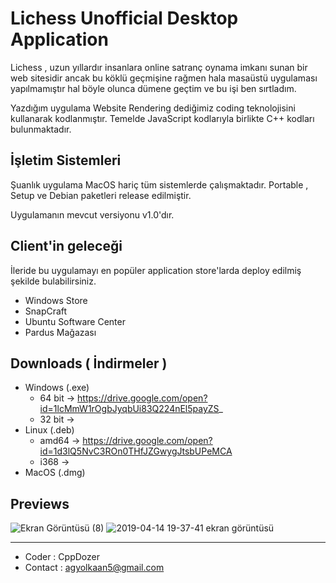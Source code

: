 # Lichess Unofficial Desktop Application

Lichess , uzun yıllardır insanlara online satranç oynama imkanı sunan bir web sitesidir ancak bu köklü geçmişine rağmen hala masaüstü uygulaması yapılmamıştır hal böyle olunca dümene geçtim ve bu işi ben sırtladım.

Yazdığım uygulama Website Rendering dediğimiz coding teknolojisini kullanarak kodlanmıştır. Temelde JavaScript kodlarıyla birlikte C++ kodları bulunmaktadır.

## İşletim Sistemleri

Şuanlık uygulama MacOS hariç tüm sistemlerde çalışmaktadır. Portable , Setup ve Debian paketleri release edilmiştir.

Uygulamanın mevcut versiyonu v1.0'dır.

## Client'in geleceği

İleride bu uygulamayı en popüler application store'larda deploy edilmiş şekilde bulabilirsiniz.

- Windows Store
- SnapCraft 
- Ubuntu Software Center
- Pardus Mağazası

## Downloads ( İndirmeler )

- Windows (.exe) 
    - 64 bit   -> https://drive.google.com/open?id=1lcMmW1rOgbJyqbUi83Q224nEl5payZS_
    - 32 bit   ->
- Linux (.deb) 
    - amd64    -> https://drive.google.com/open?id=1d3lQ5NvC3ROn0THfJZGwygJtsbUPeMCA
    - i368     -> 
- MacOS (.dmg) 

## Previews 

![Ekran Görüntüsü (8)](https://user-images.githubusercontent.com/48297131/56228506-a6153980-6080-11e9-8908-27ee1431008a.png)
![2019-04-14 19-37-41 ekran görüntüsü](https://user-images.githubusercontent.com/48297131/56096208-f8722100-5eed-11e9-824a-597a59636874.png)

------------------

- Coder : CppDozer
- Contact : agyolkaan5@gmail.com
